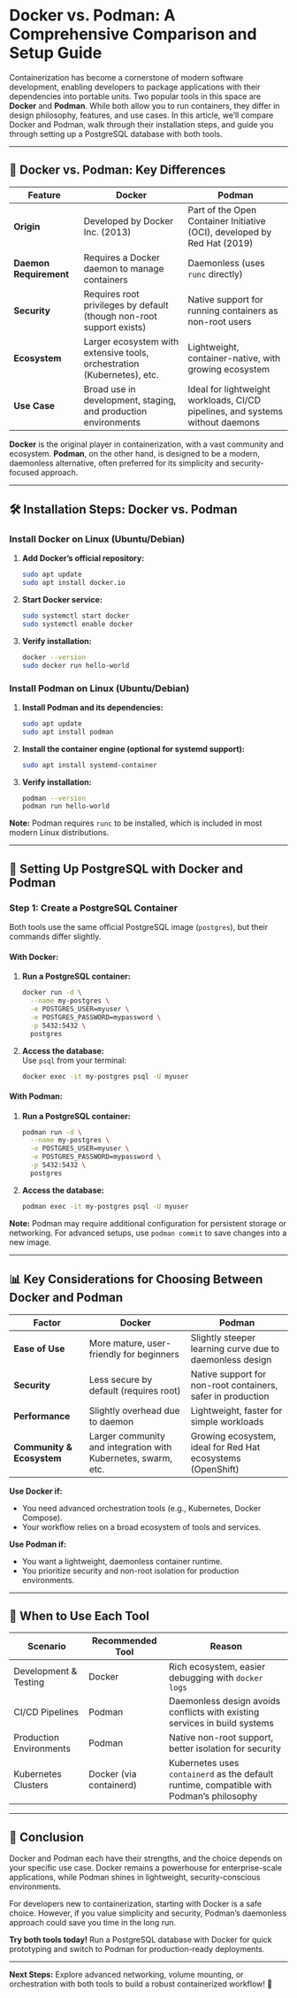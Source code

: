 # Docker vs. Podman: A Comprehensive Comparison and Setup Guide

Containerization has become a cornerstone of modern software development, enabling developers to package applications with their dependencies into portable units. Two popular tools in this space are **Docker** and **Podman**. While both allow you to run containers, they differ in design philosophy, features, and use cases. In this article, we’ll compare Docker and Podman, walk through their installation steps, and guide you through setting up a PostgreSQL database with both tools.

---

## 🧩 Docker vs. Podman: Key Differences

| **Feature**            | **Docker**                                                              | **Podman**                                                                    |
| ---------------------- | ----------------------------------------------------------------------- | ----------------------------------------------------------------------------- |
| **Origin**             | Developed by Docker Inc. (2013)                                         | Part of the Open Container Initiative (OCI), developed by Red Hat (2019)      |
| **Daemon Requirement** | Requires a Docker daemon to manage containers                           | Daemonless (uses `runc` directly)                                             |
| **Security**           | Requires root privileges by default (though non-root support exists)    | Native support for running containers as non-root users                       |
| **Ecosystem**          | Larger ecosystem with extensive tools, orchestration (Kubernetes), etc. | Lightweight, container-native, with growing ecosystem                         |
| **Use Case**           | Broad use in development, staging, and production environments          | Ideal for lightweight workloads, CI/CD pipelines, and systems without daemons |

**Docker** is the original player in containerization, with a vast community and ecosystem. **Podman**, on the other hand, is designed to be a modern, daemonless alternative, often preferred for its simplicity and security-focused approach.

---

## 🛠️ Installation Steps: Docker vs. Podman

### **Install Docker on Linux (Ubuntu/Debian)**

1. **Add Docker’s official repository:**
   ```bash
   sudo apt update
   sudo apt install docker.io
   ```
2. **Start Docker service:**
   ```bash
   sudo systemctl start docker
   sudo systemctl enable docker
   ```
3. **Verify installation:**
   ```bash
   docker --version
   sudo docker run hello-world
   ```

### **Install Podman on Linux (Ubuntu/Debian)**

1. **Install Podman and its dependencies:**
   ```bash
   sudo apt update
   sudo apt install podman
   ```
2. **Install the container engine (optional for systemd support):**
   ```bash
   sudo apt install systemd-container
   ```
3. **Verify installation:**
   ```bash
   podman --version
   podman run hello-world
   ```

**Note:** Podman requires `runc` to be installed, which is included in most modern Linux distributions.

---

## 🐋 Setting Up PostgreSQL with Docker and Podman

### **Step 1: Create a PostgreSQL Container**

Both tools use the same official PostgreSQL image (`postgres`), but their commands differ slightly.

#### **With Docker:**

1. **Run a PostgreSQL container:**
   ```bash
   docker run -d \
     --name my-postgres \
     -e POSTGRES_USER=myuser \
     -e POSTGRES_PASSWORD=mypassword \
     -p 5432:5432 \
     postgres
   ```
2. **Access the database:**  
   Use `psql` from your terminal:
   ```bash
   docker exec -it my-postgres psql -U myuser
   ```

#### **With Podman:**

1. **Run a PostgreSQL container:**
   ```bash
   podman run -d \
     --name my-postgres \
     -e POSTGRES_USER=myuser \
     -e POSTGRES_PASSWORD=mypassword \
     -p 5432:5432 \
     postgres
   ```
2. **Access the database:**
   ```bash
   podman exec -it my-postgres psql -U myuser
   ```

**Note:** Podman may require additional configuration for persistent storage or networking. For advanced setups, use `podman commit` to save changes into a new image.

---

## 📊 Key Considerations for Choosing Between Docker and Podman

| **Factor**                | **Docker**                                                    | **Podman**                                                  |
| ------------------------- | ------------------------------------------------------------- | ----------------------------------------------------------- |
| **Ease of Use**           | More mature, user-friendly for beginners                      | Slightly steeper learning curve due to daemonless design    |
| **Security**              | Less secure by default (requires root)                        | Native support for non-root containers, safer in production |
| **Performance**           | Slightly overhead due to daemon                               | Lightweight, faster for simple workloads                    |
| **Community & Ecosystem** | Larger community and integration with Kubernetes, swarm, etc. | Growing ecosystem, ideal for Red Hat ecosystems (OpenShift) |

**Use Docker if:**

- You need advanced orchestration tools (e.g., Kubernetes, Docker Compose).
- Your workflow relies on a broad ecosystem of tools and services.

**Use Podman if:**

- You want a lightweight, daemonless container runtime.
- You prioritize security and non-root isolation for production environments.

---

## 🧠 When to Use Each Tool

| **Scenario**            | Recommended Tool        | Reason                                                                                   |
| ----------------------- | ----------------------- | ---------------------------------------------------------------------------------------- |
| Development & Testing   | Docker                  | Rich ecosystem, easier debugging with `docker logs`                                      |
| CI/CD Pipelines         | Podman                  | Daemonless design avoids conflicts with existing services in build systems               |
| Production Environments | Podman                  | Native non-root support, better isolation for security                                   |
| Kubernetes Clusters     | Docker (via containerd) | Kubernetes uses `containerd` as the default runtime, compatible with Podman’s philosophy |

---

## 🚀 Conclusion

Docker and Podman each have their strengths, and the choice depends on your specific use case. Docker remains a powerhouse for enterprise-scale applications, while Podman shines in lightweight, security-conscious environments.

For developers new to containerization, starting with Docker is a safe choice. However, if you value simplicity and security, Podman’s daemonless approach could save you time in the long run.

**Try both tools today!** Run a PostgreSQL database with Docker for quick prototyping and switch to Podman for production-ready deployments.

---

**Next Steps:** Explore advanced networking, volume mounting, or orchestration with both tools to build a robust containerized workflow! 🚀
